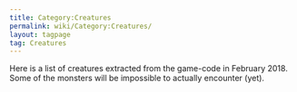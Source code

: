```yaml
---
title: Category:Creatures
permalink: wiki/Category:Creatures/
layout: tagpage
tag: Creatures
---
```


Here is a list of creatures extracted from the game-code in February
2018. Some of the monsters will be impossible to actually encounter
(yet).
